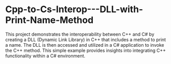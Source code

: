# Cpp-to-Cs-Interop---DLL-with-Print-Name-Method
This project demonstrates the interoperability between C++ and C# by creating a DLL (Dynamic Link Library) in C++ that includes a method to print a name. The DLL is then accessed and utilized in a C# application to invoke the C++ method. This simple example provides insights into integrating C++ functionality within a C# environment.
